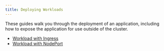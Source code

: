 ```yaml
---
title: Deploying Workloads
---
```


<head>
  <link rel="canonical" href="https://ranchermanager.docs.rancher.com/pages-for-subheaders/deploy-rancher-workloads"/>
</head>

These guides walk you through the deployment of an application, including how to expose the application for use outside of the cluster.

- [Workload with Ingress](workload-ingress.md)
- [Workload with NodePort](nodeports.md)
